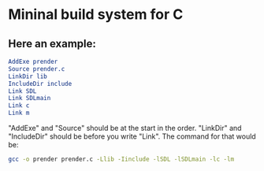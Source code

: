 # Mininal build system for C
## Here an example:

```CMake
AddExe prender
Source prender.c
LinkDir lib
IncludeDir include
Link SDL
Link SDLmain
Link c
Link m
```

"AddExe" and "Source" should be at the start in the order.
"LinkDir" and "IncludeDir" should be before you write "Link".
The command for that would be:

```bash
gcc -o prender prender.c -Llib -Iinclude -lSDL -lSDLmain -lc -lm
```
